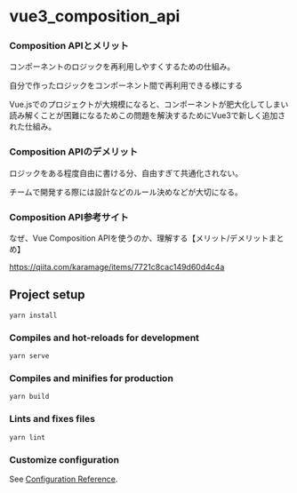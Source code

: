 # vue3_composition_api

### Composition APIとメリット

コンポーネントのロジックを再利用しやすくするための仕組み。

自分で作ったロジックをコンポーネント間で再利用できる様にする

Vue.jsでのプロジェクトが大規模になると、コンポーネントが肥大化してしまい読み解くことが困難になるためこの問題を解決するためにVue3で新しく追加された仕組み。


### Composition APIのデメリット

ロジックをある程度自由に書ける分、自由すぎて共通化されない。

チームで開発する際には設計などのルール決めなどが大切になる。


### Composition API参考サイト

なぜ、Vue Composition APIを使うのか、理解する【メリット/デメリットまとめ】

https://qiita.com/karamage/items/7721c8cac149d60d4c4a

## Project setup
```
yarn install
```

### Compiles and hot-reloads for development
```
yarn serve
```

### Compiles and minifies for production
```
yarn build
```

### Lints and fixes files
```
yarn lint
```

### Customize configuration
See [Configuration Reference](https://cli.vuejs.org/config/).
